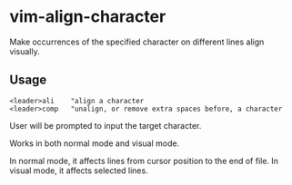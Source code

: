 # vim-align-character

Make occurrences of the specified character on different lines align visually.

## Usage

```Vim script
<leader>ali    "align a character 
<leader>comp   "unalign, or remove extra spaces before, a character
```

User will be prompted to input the target character.

Works in both normal mode and visual mode.

In normal mode, it affects lines from cursor position to the end of file.
In visual mode, it affects selected lines.
